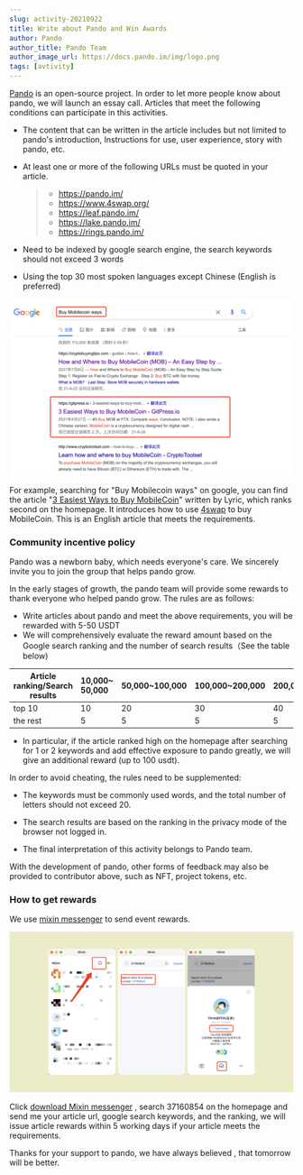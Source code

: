```yaml
---
slug: activity-20210922
title: Write about Pando and Win Awards
author: Pando
author_title: Pando Team
author_image_url: https://docs.pando.im/img/logo.png
tags: [avtivity]
---
```


[Pando](https://pando.im/) is an open-source project. In order to let more people know about pando, we will launch an essay call. Articles that meet the following conditions can participate in this activities.

<!--truncate-->

- The content that can be written in the article includes but not limited to pando's introduction, Instructions for use, user experience, story with pando, etc.

- At least one or more of the following URLs must be quoted in your article.

  > - https://pando.im/
  > - https://www.4swap.org/
  > - https://leaf.pando.im/
  > - https://lake.pando.im/
  > - https://rings.pando.im/

- Need to be indexed by google search engine, the search keywords should not exceed 3 words

- Using the top 30 most spoken languages except Chinese  (English is preferred)

![](./assets/buy-mobilecoin-ways.png)

For example, searching for "Buy Mobilecoin ways" on google, you can find the article "[3 Easiest Ways to Buy MobileCoin](https://gitpress.io/@lyric/3-easiest-ways-to-buy-mobilecoin)" written by Lyric, which ranks second on the homepage. It introduces how to use [4swap](https://www.4swap.org/) to buy MobileCoin. This is an English article that meets the requirements.

### Community incentive policy

Pando was a newborn baby, which needs everyone's care. We sincerely invite you to join the group that helps pando grow.

In the early stages of growth, the pando team will provide some rewards to thank everyone who helped pando grow. The rules are as follows:

- Write articles about pando and meet the above requirements, you will be rewarded with 5-50 USDT
- We will comprehensively evaluate the reward amount based on the Google search ranking and the number of search results（See the table below)

| Article ranking/Search results | 10,000~ 50,000 | 50,000~100,000 | 100,000~200,000 | 200,000~500,000 | Above 500,000 |
| ------------------------------ | :------------- | :------------- | --------------- | --------------- | ------------- |
| top 10                           | 10             | 20             | 30              | 40              | 100           |
| the rest                       | 5              | 5              | 5               | 5               | 5             |

- In particular, if the article ranked high on the homepage after searching for 1 or 2 keywords and add effective exposure to pando greatly, we will give an additional reward (up to 100 usdt).

In order to avoid cheating, the rules need to be supplemented:

- The keywords must be commonly used words, and the total number of letters should not exceed 20.

- The search results are based on the ranking in the privacy mode of the browser not logged in.
-  The final interpretation of this activity belongs to Pando team.

With the development of pando, other forms of feedback may also be provided to contributor above, such as NFT, project tokens, etc.

### How to get rewards

We use [mixin messenger](https://docs.pando.im/docs/wallets/mixin-messenger) to send event rewards.

![](./assets/how-to-get-reward.png)

Click [download Mixin messenger](https://mixin.one/messenger) , search 37160854 on the homepage and send me your article url, google search keywords, and the ranking, we will issue article rewards within 5 working days if your article meets the requirements.

Thanks for your support to pando, we have always believed , that tomorrow will be better.